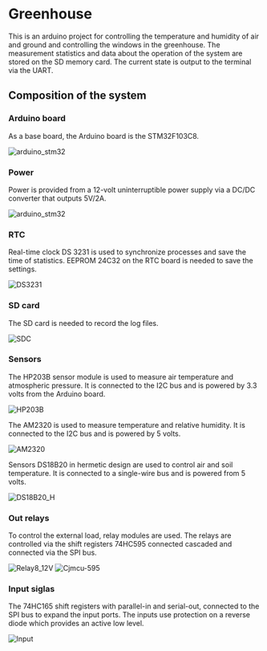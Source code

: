 # Greenhouse
This is an arduino project for controlling the temperature and humidity of air and ground and controlling the windows in the greenhouse. The measurement statistics and data about the operation of the system are stored on the SD memory card. The current state is output to the terminal via the UART.
## Сomposition of the system
### Arduino board
As a base board, the Arduino board is the STM32F103C8.

![arduino_stm32](https://github.com/EngDial/Greenhouse/blob/master/img/arduino_stm32_.jpg)
### Power
Power is provided from a 12-volt uninterruptible power supply via a DC/DC converter that outputs 5V/2A.

![arduino_stm32](https://github.com/EngDial/Greenhouse/blob/master/img/dc_dc_.jpg)
### RTC
Real-time clock DS 3231 is used to synchronize processes and save the time of statistics. EEPROM 24C32 on the RTC board is needed to save the settings.

![DS3231](https://github.com/EngDial/Greenhouse/blob/master/img/DS3231_.jpg)
### SD card
The SD card is needed to record the log files.

![SDC](https://github.com/EngDial/Greenhouse/blob/master/img/SDC_.jpg)
### Sensors
The HP203B sensor module is used to measure air temperature and atmospheric pressure. It is connected to the I2C bus and is powered by 3.3 volts from the Arduino board.

![HP203B](https://github.com/EngDial/Greenhouse/blob/master/img/HP203B_.jpg)

The AM2320 is used to measure temperature and relative humidity. It is connected to the I2C bus and is powered by 5 volts.

![AM2320](https://github.com/EngDial/Greenhouse/blob/master/img/AM2320_.jpg)

Sensors DS18B20 in hermetic design are used to control air and soil temperature. It is connected to a single-wire bus and is powered from 5 volts.

![DS18B20_H](https://github.com/EngDial/Greenhouse/blob/master/img/DS18B20_H_.jpg)
### Out relays
To control the external load, relay modules are used. The relays are controlled via the shift registers 74НС595 connected cascaded and connected via the SPI bus.

![Relay8_12V](https://github.com/EngDial/Greenhouse/blob/master/img/Relay8_12V.jpg)
![Cjmcu-595](https://github.com/EngDial/Greenhouse/blob/master/img/Cjmcu-595.jpg)
### Input siglas
The 74HC165 shift registers with parallel-in and serial-out, connected to the SPI bus to expand the input ports. The inputs use protection on a reverse diode which provides an active low level.

![Input](https://github.com/EngDial/Greenhouse/blob/master/img/Input.jpg)

